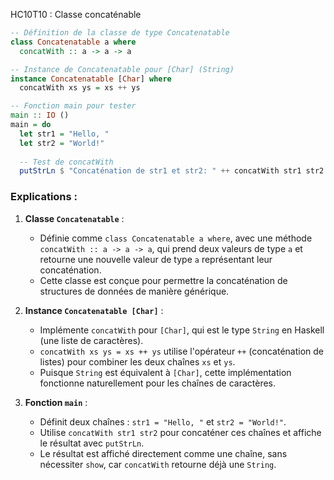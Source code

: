 HC10T10 : Classe concaténable
```haskell
-- Définition de la classe de type Concatenatable
class Concatenatable a where
  concatWith :: a -> a -> a

-- Instance de Concatenatable pour [Char] (String)
instance Concatenatable [Char] where
  concatWith xs ys = xs ++ ys

-- Fonction main pour tester
main :: IO ()
main = do
  let str1 = "Hello, "
  let str2 = "World!"
  
  -- Test de concatWith
  putStrLn $ "Concaténation de str1 et str2: " ++ concatWith str1 str2  -- Devrait afficher : Hello, World!
```

### Explications :
1. **Classe `Concatenatable`** :
   - Définie comme `class Concatenatable a where`, avec une méthode `concatWith :: a -> a -> a`, qui prend deux valeurs de type `a` et retourne une nouvelle valeur de type `a` représentant leur concaténation.
   - Cette classe est conçue pour permettre la concaténation de structures de données de manière générique.

2. **Instance `Concatenatable [Char]`** :
   - Implémente `concatWith` pour `[Char]`, qui est le type `String` en Haskell (une liste de caractères).
   - `concatWith xs ys = xs ++ ys` utilise l'opérateur `++` (concaténation de listes) pour combiner les deux chaînes `xs` et `ys`.
   - Puisque `String` est équivalent à `[Char]`, cette implémentation fonctionne naturellement pour les chaînes de caractères.

3. **Fonction `main`** :
   - Définit deux chaînes : `str1 = "Hello, "` et `str2 = "World!"`.
   - Utilise `concatWith str1 str2` pour concaténer ces chaînes et affiche le résultat avec `putStrLn`.
   - Le résultat est affiché directement comme une chaîne, sans nécessiter `show`, car `concatWith` retourne déjà une `String`.


